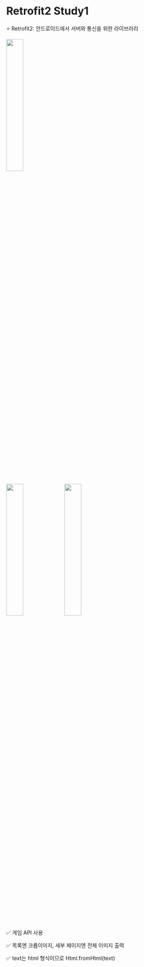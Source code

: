 # Retrofit2 Study1
:star: Retrofit2: 안드로이드에서 서버와 통신을 위한 라이브러리

<img src="https://user-images.githubusercontent.com/54823396/83884125-67a87580-a77f-11ea-9c92-1e029e5cbeb5.gif" width="30%">


<img src="https://user-images.githubusercontent.com/54823396/83875831-c61b2700-a772-11ea-87b6-667607049664.png" width="30%"> <img src="https://user-images.githubusercontent.com/54823396/83875838-ca474480-a772-11ea-9076-d0d8808911b9.png" width="30%">


:white_check_mark: 게임 API 사용

:white_check_mark: 목록엔 크롭이미지, 세부 페이지엔 전체 이미지 출력

:white_check_mark: text는 html 형식이므로 Html.fromHtml(text)


